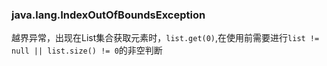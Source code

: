 ###  java.lang.IndexOutOfBoundsException

越界异常，出现在List集合获取元素时，`list.get(0)`,在使用前需要进行`list != null || list.size() != 0`的非空判断





